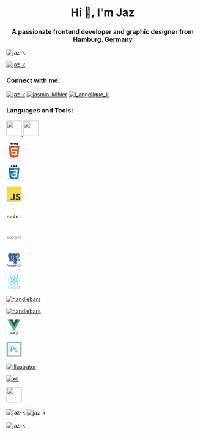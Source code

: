 <h1 align="center">Hi 👋, I'm Jaz</h1>
<h3 align="center">A passionate frontend developer and graphic designer from Hamburg, Germany</h3>

<p align="left"> <img src="https://komarev.com/ghpvc/?username=jaz-k&label=Profile%20views&color=29a3ad&style=flat" alt="jaz-k" /> </p>

<p align="left"> <a href="https://github.com/ryo-ma/github-profile-trophy"><img src="https://github-profile-trophy.vercel.app/?username=jaz-k" alt="jaz-k" /></a> </p>

<h3 align="left">Connect with me:</h3>
<p align="left">
<a href="https://dev.to/jaz-k" target="blank"><img align="center" src="https://raw.githubusercontent.com/rahuldkjain/github-profile-readme-generator/master/src/images/icons/Social/devto.svg" alt="jaz-k" height="30" width="40" /></a>
<a href="https://linkedin.com/in/jasmin-köhler" target="blank"><img align="center" src="https://raw.githubusercontent.com/rahuldkjain/github-profile-readme-generator/master/src/images/icons/Social/linked-in-alt.svg" alt="jasmin-köhler" height="30" width="40" /></a>
<a href="https://instagram.com/j_angelique_k" target="blank"><img align="center" src="https://raw.githubusercontent.com/rahuldkjain/github-profile-readme-generator/master/src/images/icons/Social/instagram.svg" alt="j_angelique_k" height="30" width="40" /></a>
</p>

<h3 align="left">Languages and Tools:</h3>
<p align="left">

<a href="https://www.w3.org/html/" target="_blank" rel="noreferrer">
<picture>
    <source srcset="https://simpleicons.vercel.app/html5/fff"  media="(prefers-color-scheme: dark)">
    <img src="https://simpleicons.vercel.app/html5/000" width="40" height="40">
</picture>
</a> <a href="https://www.w3schools.com/css/" target="_blank" rel="noreferrer">
<picture>
    <source srcset="https://simpleicons.vercel.app/css3/fff"  media="(prefers-color-scheme: dark)">
    <img src="https://simpleicons.vercel.app/css3/000" width="40" height="40">
</picture>
</a>

<a href="https://www.w3.org/html/" target="_blank" rel="noreferrer"> <img src="https://raw.githubusercontent.com/devicons/devicon/master/icons/html5/html5-original-wordmark.svg" alt="html5" width="40" height="40"/> </a>

<a href="https://www.w3schools.com/css/" target="_blank" rel="noreferrer"> <img src="https://raw.githubusercontent.com/devicons/devicon/master/icons/css3/css3-original-wordmark.svg" alt="css3" width="40" height="40"/> </a>

<a href="https://developer.mozilla.org/en-US/docs/Web/JavaScript" target="_blank" rel="noreferrer"> <img src="https://raw.githubusercontent.com/devicons/devicon/master/icons/javascript/javascript-original.svg" alt="javascript" width="40" height="40"/> </a>

<a href="https://nodejs.org" target="_blank" rel="noreferrer"> <img src="https://raw.githubusercontent.com/devicons/devicon/master/icons/nodejs/nodejs-original-wordmark.svg" alt="nodejs" width="40" height="40"/> </a>

<a href="https://expressjs.com" target="_blank" rel="noreferrer"> <img src="https://raw.githubusercontent.com/devicons/devicon/master/icons/express/express-original-wordmark.svg" alt="express" width="40" height="40"/> </a>

<a href="https://www.postgresql.org" target="_blank" rel="noreferrer"> <img src="https://raw.githubusercontent.com/devicons/devicon/master/icons/postgresql/postgresql-original-wordmark.svg" alt="postgresql" width="40" height="40"/> </a>

<a href="https://reactjs.org/" target="_blank" rel="noreferrer"> <img src="https://raw.githubusercontent.com/devicons/devicon/master/icons/react/react-original-wordmark.svg" alt="react" width="40" height="40"/> </a>

<a href="https://https://handlebarsjs.com/" target="_blank" rel="noreferrer"> <img src="https://ico.vercel.app/handlebarsdotjs/fff/#gh-dark-mode-only" alt="handlebars" width="40" height="40"/> </a>

<a href="https://https://handlebarsjs.com/" target="_blank" rel="noreferrer"> <img src="https://ico.vercel.app/handlebarsdotjs/000/#gh-light-mode-only" alt="handlebars" width="40" height="40"/> </a>

<a href="https://vuejs.org/" target="_blank" rel="noreferrer"> <img src="https://raw.githubusercontent.com/devicons/devicon/master/icons/vuejs/vuejs-original-wordmark.svg" alt="vuejs" width="40" height="40"/> </a>

<a href="https://www.photoshop.com/en" target="_blank" rel="noreferrer"> <img src="https://raw.githubusercontent.com/devicons/devicon/master/icons/photoshop/photoshop-line.svg" alt="photoshop" width="40" height="40"/> </a>

<a href="https://www.adobe.com/in/products/illustrator.html" target="_blank" rel="noreferrer"> <img src="https://www.vectorlogo.zone/logos/adobe_illustrator/adobe_illustrator-icon.svg" alt="illustrator" width="40" height="40"/> </a>

<a href="https://www.adobe.com/products/xd.html" target="_blank" rel="noreferrer"> <img src="https://cdn.worldvectorlogo.com/logos/adobe-xd.svg" alt="xd" width="40" height="40"/> </a>

<a href="https://https://handlebarsjs.com/" target="_blank" rel="noreferrer">
<picture>
    <source srcset="https://simpleicons.vercel.app/adobe/fff"  media="(prefers-color-scheme: dark)">
    <img src="https://simpleicons.vercel.app/adobe/000" width="40" height="40">
</picture>
</a>

</p>

<p><img align="left" src="https://github-readme-stats.vercel.app/api/top-langs?username=jaz-k&show_icons=true&locale=en&layout=compact" alt="jaz-k" /></p>

<p>&nbsp;<img align="center" src="https://github-readme-stats.vercel.app/api?username=jaz-k&show_icons=true&locale=en" alt="jaz-k" /></p>

<p><img align="center" src="https://github-readme-streak-stats.herokuapp.com/?user=jaz-k&" alt="jaz-k" /></p>
